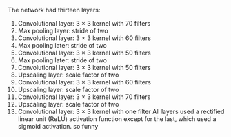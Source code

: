 The network had thirteen layers:
1. Convolutional layer: 3 × 3 kernel with 70 filters
2. Max pooling layer: stride of two
3. Convolutional layer: 3 × 3 kernel with 60 filters
4. Max pooling later: stride of two
5. Convolutional layer: 3 × 3 kernel with 50 filters
6. Max pooling later: stride of two
7. Convolutional layer: 3 × 3 kernel with 50 filters
8. Upscaling layer: scale factor of two
9. Convolutional layer: 3 × 3 kernel with 60 filters
10. Upscaling layer: scale factor of two
11. Convolutional layer: 3 × 3 kernel with 70 filters
12. Upscaling layer: scale factor of two
13. Convolutional layer: 3 × 3 kernel with one filter
All layers used a rectified linear unit (ReLU) activation
function except for the last, which used a sigmoid activation.
so funny
